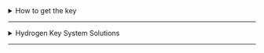 <details>
  <summary>How to get the key</summary>

> Click On Copy Key Link Button
>
> Open any browser you have
>
> Paste The Key Link
> 
> click on the check box
>
> complete captcha check
>
> press get key
>
> - it redirect you to linkvertise. scroll down. press free access. complete the task. Wait 5 seconds press X. press free access again. same steps (you need to pass 3 gateways)
>
> Copy the key
>
> Open Hydrogen
>
> paste the key on the key tab (not adless login)
>
> Enter Key
>
> -------
</details>

------

<details>
  <summary>Hydrogen Key System Solutions</summary>

> - **Application error: a client-side exception has occurred**
>
> Use a different browser
>
> -------
> - **key dosen't match HWID**
>
> Back to `How to get the key`
> ___
</details>

-----
